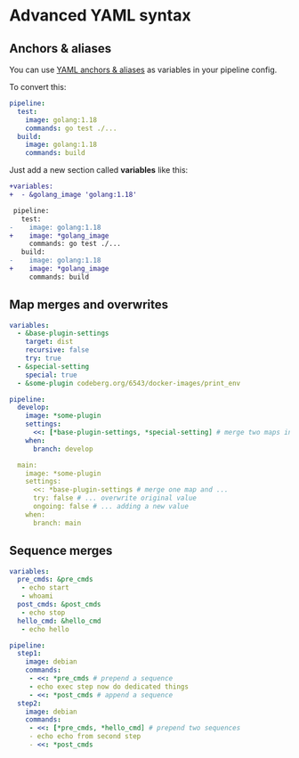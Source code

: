 # Advanced YAML syntax

## Anchors & aliases

You can use [YAML anchors & aliases](https://yaml.org/spec/1.2.2/#3222-anchors-and-aliases) as variables in your pipeline config.

To convert this:
```yml
pipeline:
  test:
    image: golang:1.18
    commands: go test ./...
  build:
    image: golang:1.18
    commands: build
```

Just add a new section called **variables** like this:

```diff
+variables:
+  - &golang_image 'golang:1.18'

 pipeline:
   test:
-    image: golang:1.18
+    image: *golang_image
     commands: go test ./...
   build:
-    image: golang:1.18
+    image: *golang_image
     commands: build
```

## Map merges and overwrites

```yaml
variables:
  - &base-plugin-settings
    target: dist
    recursive: false
    try: true
  - &special-setting
    special: true
  - &some-plugin codeberg.org/6543/docker-images/print_env

pipeline:
  develop:
    image: *some-plugin
    settings:
      <<: [*base-plugin-settings, *special-setting] # merge two maps into an empty map
    when:
      branch: develop

  main:
    image: *some-plugin
    settings:
      <<: *base-plugin-settings # merge one map and ...
      try: false # ... overwrite original value
      ongoing: false # ... adding a new value
    when:
      branch: main
```

## Sequence merges

```yaml
variables:
  pre_cmds: &pre_cmds
   - echo start
   - whoami
  post_cmds: &post_cmds
   - echo stop
  hello_cmd: &hello_cmd
   - echo hello

pipeline:
  step1:
    image: debian
    commands:
     - <<: *pre_cmds # prepend a sequence
     - echo exec step now do dedicated things
     - <<: *post_cmds # append a sequence
  step2:
    image: debian
    commands:
     - <<: [*pre_cmds, *hello_cmd] # prepend two sequences
     - echo echo from second step
     - <<: *post_cmds
```
